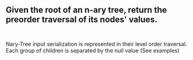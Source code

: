 ## Given the root of an n-ary tree, return the preorder traversal of its nodes' values. <br> <br> 
Nary-Tree input serialization is represented in their level order traversal. Each group of children is separated by the null value (See examples) <br> 
